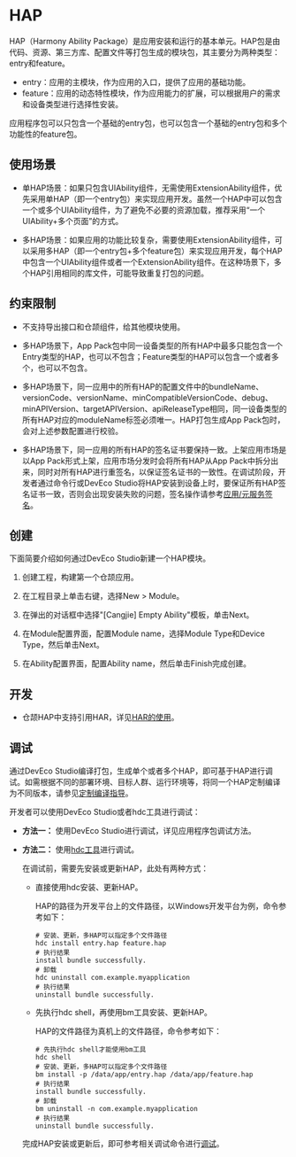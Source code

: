 # HAP

HAP（Harmony Ability Package）是应用安装和运行的基本单元。HAP包是由代码、资源、第三方库、配置文件等打包生成的模块包，其主要分为两种类型：entry和feature。

- entry：应用的主模块，作为应用的入口，提供了应用的基础功能。
- feature：应用的动态特性模块，作为应用能力的扩展，可以根据用户的需求和设备类型进行选择性安装。

应用程序包可以只包含一个基础的entry包，也可以包含一个基础的entry包和多个功能性的feature包。

## 使用场景

- 单HAP场景：如果只包含UIAbility组件，无需使用ExtensionAbility组件，优先采用单HAP（即一个entry包）来实现应用开发。虽然一个HAP中可以包含一个或多个UIAbility组件，为了避免不必要的资源加载，推荐采用“一个UIAbility+多个页面”的方式。

- 多HAP场景：如果应用的功能比较复杂，需要使用ExtensionAbility组件，可以采用多HAP（即一个entry包+多个feature包）来实现应用开发，每个HAP中包含一个UIAbility组件或者一个ExtensionAbility组件。在这种场景下，多个HAP引用相同的库文件，可能导致重复打包的问题。

## 约束限制

- 不支持导出接口和仓颉组件，给其他模块使用。

- 多HAP场景下，App Pack包中同一设备类型的所有HAP中最多只能包含一个Entry类型的HAP，也可以不包含；Feature类型的HAP可以包含一个或者多个，也可以不包含。

- 多HAP场景下，同一应用中的所有HAP的配置文件中的bundleName、versionCode、versionName、minCompatibleVersionCode、debug、minAPIVersion、targetAPIVersion、apiReleaseType相同，同一设备类型的所有HAP对应的moduleName标签必须唯一。HAP打包生成App Pack包时，会对上述参数配置进行校验。

- 多HAP场景下，同一应用的所有HAP的签名证书要保持一致。上架应用市场是以App Pack形式上架，应用市场分发时会将所有HAP从App Pack中拆分出来，同时对所有HAP进行重签名，以保证签名证书的一致性。在调试阶段，开发者通过命令行或DevEco Studio将HAP安装到设备上时，要保证所有HAP签名证书一致，否则会出现安装失败的问题，签名操作请参考[应用/元服务签名](https://developer.huawei.com/consumer/cn/doc/harmonyos-guides/ide-signing)。

## 创建

下面简要介绍如何通过DevEco Studio新建一个HAP模块。

1. 创建工程，构建第一个仓颉应用。

2. 在工程目录上单击右键，选择New > Module。

3. 在弹出的对话框中选择"[Cangjie] Empty Ability"模板，单击Next。

4. 在Module配置界面，配置Module name，选择Module Type和Device Type，然后单击Next。

5. 在Ability配置界面，配置Ability name，然后单击Finish完成创建。

## 开发

- 仓颉HAP中支持引用HAR，详见[HAR的使用](./har-package.md#HAR)。

## 调试

通过DevEco Studio编译打包，生成单个或者多个HAP，即可基于HAP进行调试。如需根据不同的部署环境、目标人群、运行环境等，将同一个HAP定制编译为不同版本，请参见[定制编译指导](https://developer.huawei.com/consumer/cn/doc/harmonyos-guides/ide-customized-multi-targets-and-products-guides#section1011341611469)。

开发者可以使用DevEco Studio或者hdc工具进行调试：

- **方法一：** 使用DevEco Studio进行调试，详见应用程序包调试方法<!-- add link -->。

- **方法二：** 使用[hdc工具](../../tools/cj-hdc.md)进行调试。

    在调试前，需要先安装或更新HAP，此处有两种方式：

    - 直接使用hdc安装、更新HAP。

        HAP的路径为开发平台上的文件路径，以Windows开发平台为例，命令参考如下：

        ```shell
        # 安装、更新，多HAP可以指定多个文件路径
        hdc install entry.hap feature.hap
        # 执行结果
        install bundle successfully.
        # 卸载
        hdc uninstall com.example.myapplication
        # 执行结果
        uninstall bundle successfully.
        ```

    - 先执行hdc shell，再使用bm工具安装、更新HAP。

        HAP的文件路径为真机上的文件路径，命令参考如下：

        ```shell
        # 先执行hdc shell才能使用bm工具
        hdc shell
        # 安装、更新，多HAP可以指定多个文件路径
        bm install -p /data/app/entry.hap /data/app/feature.hap
        # 执行结果
        install bundle successfully.
        # 卸载
        bm uninstall -n com.example.myapplication
        # 执行结果
        uninstall bundle successfully.
        ```

    完成HAP安装或更新后，即可参考相关调试命令进行[调试](../../tools/cj-aa-tool.md)。
